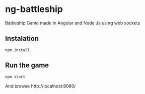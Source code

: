 # ng-battleship

Battleship Game made in Angular and Node Js using web sockets

## Instalation

    npm install


## Run the game

    npm start

And browse http://localhost:8080/






